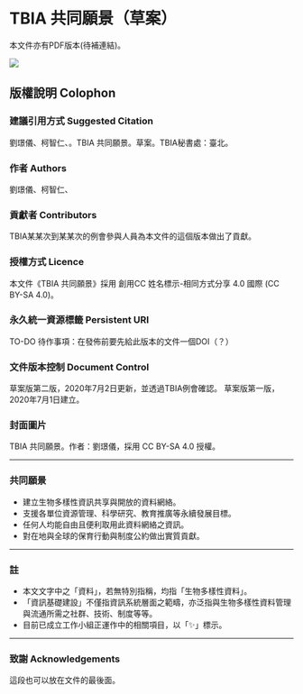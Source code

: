 # TBIA 共同願景（草案）

本文件亦有PDF版本(待補連結)。

![](https://hackmd.io/_uploads/HJI1q9pUh.png)

## 版權說明 Colophon
### 建議引用方式 Suggested Citation
劉璟儀、柯智仁、。TBIA 共同願景。草案。TBIA秘書處：臺北。

### 作者 Authors
劉璟儀、柯智仁、

### 貢獻者 Contributors
TBIA某某次到某某次的例會參與人員為本文件的這個版本做出了貢獻。

### 授權方式 Licence
本文件《TBIA 共同願景》採用 創用CC 姓名標示-相同方式分享 4.0 國際 (CC BY-SA 4.0)。

### 永久統一資源標籤 Persistent URI
TO-DO 待作事項：在發佈前要先給此版本的文件一個DOI（？）

### 文件版本控制 Document Control
草案版第二版，2020年7月2日更新，並透過TBIA例會確認。
草案版第一版，2020年7月1日建立。

### 封面圖片
TBIA 共同願景。作者：劉璟儀，採用 CC BY-SA 4.0 授權。


---
### 共同願景
* 建立生物多樣性資訊共享與開放的資料網絡。
* 支援各單位資源管理、科學研究、教育推廣等永續發展目標。
* 任何人均能自由且便利取用此資料網絡之資訊。
* 對在地與全球的保育行動與制度公約做出實質貢獻。


---
### 註
* 本文文字中之「資料」，若無特別指稱，均指「生物多樣性資料」。
* 「資訊基礎建設」不僅指資訊系統層面之範疇，亦泛指與生物多樣性資料管理與流通所需之社群、技術、制度等等。
* 目前已成立工作小組正運作中的相關項目，以「✨」標示。


---
### 致謝 Acknowledgements
這段也可以放在文件的最後面。
